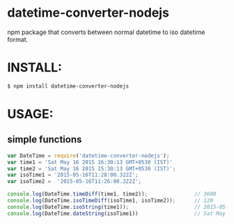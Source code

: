 # datetime-converter-nodejs
npm package that converts between normal datetime to iso datetime format.

# INSTALL:

```bash
$ npm install datetime-converter-nodejs
```

# USAGE:

## simple functions

```js
var DateTime = require('datetime-converter-nodejs');
var time1 = 'Sat May 16 2015 16:30:13 GMT+0530 (IST)'
var time2 = 'Sat May 16 2015 15:30:13 GMT+0530 (IST)';
var isoTime1 = '2015-05-16T11:28:00.322Z';
var isoTime2 =  '2015-05-16T11:26:00.322Z';

console.log(DateTime.timeDiff(time1, time2));				// 3600
console.log(DateTime.isoTimeDiff(isoTime1, isoTime2));		// 120
console.log(DateTime.isoString(time1));						// 2015-05-16T11:00:13.000Z
console.log(DateTime.dateString(isoTime1))					// Sat May 16 2015 16:58:00 GMT+0530 (IST)
```
